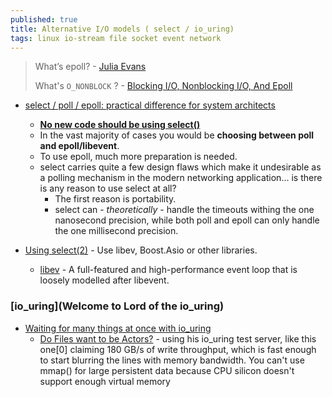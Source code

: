 ```yaml
---
published: true
title: Alternative I/O models ( select / io_uring)
tags: linux io-stream file socket event network
---
```

> What’s epoll? - [Julia Evans](https://jvns.ca/blog/2017/06/03/async-io-on-linux--select--poll--and-epoll/)
> 
> What's `O_NONBLOCK` ? - [Blocking I/O, Nonblocking I/O, And Epoll](https://eklitzke.org/blocking-io-nonblocking-io-and-epoll)

- [select / poll / epoll: practical difference for system architects](http://www.ulduzsoft.com/2014/01/select-poll-epoll-practical-difference-for-system-architects/)
	- [**No new code should be using select()**](https://news.ycombinator.com/item?id=27216242)
    - In the vast majority of cases you would be **choosing between poll and epoll/libevent**.
	- To use epoll, much more preparation is needed.
	- select carries quite a few design flaws which make it undesirable as a polling mechanism in the modern networking application... is there is any reason to use select at all?
		- The first reason is portability.
        - select can - _theoretically_ - handle the timeouts withing the one nanosecond precision, while both poll and epoll can only handle the one millisecond precision.

- [Using select(2)](http://aivarsk.com/2017/04/06/select/) - Use libev, Boost.Asio or other libraries.
	- [libev](http://software.schmorp.de/pkg/libev.html) - A full-featured and high-performance event loop that is loosely modelled after libevent.
    
### [io_uring](Welcome to Lord of the io_uring)
- [Waiting for many things at once with io_uring](https://news.ycombinator.com/item?id=42135412)
	- [Do Files want to be Actors?](https://news.ycombinator.com/item?id=42595700) - using his io_uring test server, like this one[0] claiming 180 GB/s of write throughput, which is fast enough to start blurring the lines with memory bandwidth.  You can't use mmap() for large persistent data because CPU silicon doesn't support enough virtual memory
